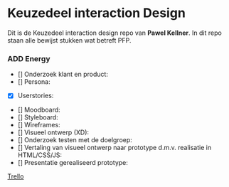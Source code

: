 # Keuzedeel interaction Design

Dit is de Keuzedeel interaction design repo van **Pawel Kellner**.
In dit repo staan alle bewijst stukken wat betreft PFP.

### ADD Energy

- [] Onderzoek klant en product:
- [] Persona:
- [x] Userstories:
- [] Moodboard:
- [] Styleboard:
- [] Wireframes:
- [] Visueel ontwerp (XD):
- [] Onderzoek testen met de doelgroep:
- [] Vertaling van visueel ontwerp naar prototype d.m.v. realisatie in HTML/CSS/JS:
- [] Presentatie gerealiseerd prototype:

[Trello](https://trello.com/b/yfcmdVdI/add-energy)